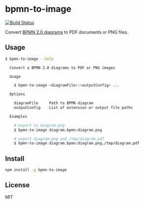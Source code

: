 # bpmn-to-image

[![Build Status](https://travis-ci.org/bpmn-io/bpmn-to-image.svg?branch=master)](https://travis-ci.org/bpmn-io/bpmn-to-image)

Convert [BPMN 2.0 diagrams](https://www.omg.org/spec/BPMN/2.0) to PDF documents or PNG files.


## Usage

```bash
$ bpmn-to-image --help

  Convert a BPMN 2.0 diagrams to PDF or PNG images

  Usage

    $ bpmn-to-image <diagramFile>:<outputConfig> ...

  Options

    diagramFile     Path to BPMN diagram
    outputConfig    List of extension or output file paths

  Examples

    # export to diagram.png
    $ bpmn-to-image diagram.bpmn:diagram.png

    # export diagram.png and /tmp/diagram.pdf
    $ bpmn-to-image diagram.bpmn:diagram.png,/tmp/diagram.pdf
```


## Install

```bash
npm install -g bpmn-to-image
```


## License

MIT